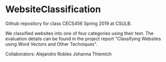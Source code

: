 # WebsiteClassification

Github repository for class CECS456 Spring 2019 at CSULB.

We classified websites into one of four categories using their text. The evaluation details can be found in the project report "Classifying Websites using Word Vectors and Other Techniques".

Collaborators: 
Alejandro Robles
Johanna Thiemich


